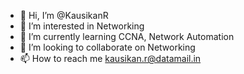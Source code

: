 - 👋 Hi, I’m @KausikanR
- 👀 I’m interested in Networking
- 🌱 I’m currently learning CCNA, Network Automation
- 💞️ I’m looking to collaborate on Networking
- 📫 How to reach me kausikan.r@datamail.in

<!---
KausikanR/KausikanR is a ✨ special ✨ repository because its `README.md` (this file) appears on your GitHub profile.
You can click the Preview link to take a look at your changes.
--->
